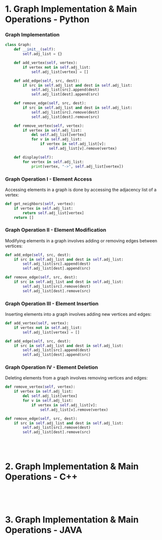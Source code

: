 
# 1. Graph Implementation & Main Operations - Python

### Graph Implementation
```python
class Graph:
    def __init__(self):
        self.adj_list = {}

    def add_vertex(self, vertex):
        if vertex not in self.adj_list:
            self.adj_list[vertex] = []

    def add_edge(self, src, dest):
        if src in self.adj_list and dest in self.adj_list:
            self.adj_list[src].append(dest)
            self.adj_list[dest].append(src)

    def remove_edge(self, src, dest):
        if src in self.adj_list and dest in self.adj_list:
            self.adj_list[src].remove(dest)
            self.adj_list[dest].remove(src)

    def remove_vertex(self, vertex):
        if vertex in self.adj_list:
            del self.adj_list[vertex]
            for v in self.adj_list:
                if vertex in self.adj_list[v]:
                    self.adj_list[v].remove(vertex)

    def display(self):
        for vertex in self.adj_list:
            print(vertex, "->", self.adj_list[vertex])
```
### Graph Operation I - Element Access
Accessing elements in a graph is done by accessing the adjacency list of a vertex:
```python
def get_neighbors(self, vertex):
    if vertex in self.adj_list:
        return self.adj_list[vertex]
    return []

```

### Graph Operation II - Element Modification
Modifying elements in a graph involves adding or removing edges between vertices:
```python
def add_edge(self, src, dest):
    if src in self.adj_list and dest in self.adj_list:
        self.adj_list[src].append(dest)
        self.adj_list[dest].append(src)

def remove_edge(self, src, dest):
    if src in self.adj_list and dest in self.adj_list:
        self.adj_list[src].remove(dest)
        self.adj_list[dest].remove(src)
```

### Graph Operation III - Element Insertion
Inserting elements into a graph involves adding new vertices and edges:
```python
def add_vertex(self, vertex):
    if vertex not in self.adj_list:
        self.adj_list[vertex] = []

def add_edge(self, src, dest):
    if src in self.adj_list and dest in self.adj_list:
        self.adj_list[src].append(dest)
        self.adj_list[dest].append(src)
```

### Graph Operation IV - Element Deletion
Deleting elements from a graph involves removing vertices and edges:
```python
def remove_vertex(self, vertex):
    if vertex in self.adj_list:
        del self.adj_list[vertex]
        for v in self.adj_list:
            if vertex in self.adj_list[v]:
                self.adj_list[v].remove(vertex)

def remove_edge(self, src, dest):
    if src in self.adj_list and dest in self.adj_list:
        self.adj_list[src].remove(dest)
        self.adj_list[dest].remove(src)
```

<br/>
<br/>

# 2. Graph Implementation & Main Operations - C++
```cpp

```

<br/>
<br/>

# 3. Graph Implementation & Main Operations - JAVA
```java

```

